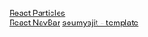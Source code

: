 [React Particles](https://www.youtube.com/watch?v=NO76xNYkNGk)  
[React NavBar](https://react-bootstrap.netlify.app/docs/components/navbar/)
[soumyajit - template](https://github.com/soumyajit4419)